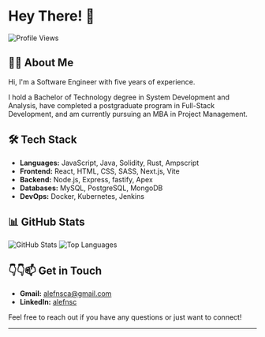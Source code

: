 # Hey There! 👋

![Profile Views](https://komarev.com/ghpvc/?username=YOUR_GITHUB_USERNAME&color=blueviolet)

## 👨‍💻 About Me

Hi, I'm a Software Engineer with five years of experience.

I hold a Bachelor of Technology degree in System Development and Analysis, have completed a postgraduate program in Full-Stack Development, and am currently pursuing an MBA in Project Management.

## 🛠 Tech Stack

- **Languages:** JavaScript, Java, Solidity, Rust, Ampscript
- **Frontend:** React, HTML, CSS, SASS, Next.js, Vite
- **Backend:** Node.js, Express, fastify, Apex
- **Databases:** MySQL, PostgreSQL, MongoDB
- **DevOps:** Docker, Kubernetes, Jenkins

## 📊 GitHub Stats

![GitHub Stats](https://github-readme-stats.vercel.app/api?username=YOUR_GITHUB_USERNAME&show_icons=true&theme=radical)
![Top Languages](https://github-readme-stats.vercel.app/api/top-langs/?username=YOUR_GITHUB_USERNAME&layout=compact&theme=radical)

## 👇👇📫 Get in Touch

- **Gmail:** [alefnsca@gmail.com](mailto:alefnsca@gmail.com)
- **LinkedIn:** [alefnsc](https://www.linkedin.com/in/alefnsc/)

Feel free to reach out if you have any questions or just want to connect!

---


